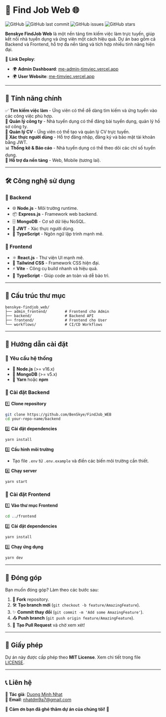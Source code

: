 # 🚀 Find Job Web 🌐

![GitHub](https://img.shields.io/github/license/BenSkye/FindJob_WEB)
![GitHub last commit](https://img.shields.io/github/last-commit/BenSkye/FindJob_WEB)
![GitHub issues](https://img.shields.io/github/issues/BenSkye/FindJob_WEB)
![GitHub stars](https://img.shields.io/github/stars/BenSkye/FindJob_WEB)

**Benskye FindJob Web** là một nền tảng tìm kiếm việc làm trực tuyến, giúp kết nối nhà tuyển dụng và ứng viên một cách hiệu quả. Dự án bao gồm cả Backend và Frontend, hỗ trợ đa nền tảng và tích hợp nhiều tính năng hiện đại.

🔗 **Link Deploy**:
- 🌍 **Admin Dashboard**: [me-admin-timviec.vercel.app](https://me-admin-timviec.vercel.app/)
- 🌍 **User Website**: [me-timviec.vercel.app](https://me-timviec.vercel.app/)

---

## 🎯 Tính năng chính

✅ **Tìm kiếm việc làm** - Ứng viên có thể dễ dàng tìm kiếm và ứng tuyển vào các công việc phù hợp.  
🏢 **Quản lý công ty** - Nhà tuyển dụng có thể đăng bài tuyển dụng, quản lý hồ sơ công ty.  
📄 **Quản lý CV** - Ứng viên có thể tạo và quản lý CV trực tuyến.  
🔐 **Xác thực người dùng** - Hỗ trợ đăng nhập, đăng ký và bảo mật tài khoản bằng JWT.  
📊 **Thống kê & Báo cáo** - Nhà tuyển dụng có thể theo dõi các chỉ số tuyển dụng.  
📱 **Hỗ trợ đa nền tảng** - Web, Mobile (tương lai).  

---

## 🛠 Công nghệ sử dụng

### 🔧 Backend
- 🌐 **Node.js** - Môi trường runtime.
- 📦 **Express.js** - Framework web backend.
- 🗄 **MongoDB** - Cơ sở dữ liệu NoSQL.
- 🔑 **JWT** - Xác thực người dùng.
- 🔄 **TypeScript** - Ngôn ngữ lập trình mạnh mẽ.

### 🎨 Frontend
- ⚛ **React.js** - Thư viện UI mạnh mẽ.
- 🎨 **Tailwind CSS** - Framework CSS hiện đại.
- ⚡ **Vite** - Công cụ build nhanh và hiệu quả.
- 🔄 **TypeScript** - Giúp code an toàn và dễ bảo trì.

---

## 📂 Cấu trúc thư mục

```plaintext
benskye-findjob_web/
├── admin_frontend/        # Frontend cho Admin
├── backend/               # Backend API
├── frontend/              # Frontend cho User
└── workflows/             # CI/CD Workflows
```

---

## 🚀 Hướng dẫn cài đặt

### 🔹 Yêu cầu hệ thống
- 📌 **Node.js** (>= v16.x)
- 📌 **MongoDB** (>= v5.x)
- 📌 **Yarn** hoặc **npm**

### 🔧 Cài đặt Backend

1️⃣ **Clone repository**
```bash
git clone https://github.com/BenSkye/FindJob_WEB
cd your-repo-name/backend
```

2️⃣ **Cài đặt dependencies**
```bash
yarn install
```

3️⃣ **Cấu hình môi trường**
- Tạo file `.env` từ `.env.example` và điền các biến môi trường cần thiết.

4️⃣ **Chạy server**
```bash
yarn start
```

### 🔧 Cài đặt Frontend

1️⃣ **Vào thư mục Frontend**
```bash
cd ../frontend
```

2️⃣ **Cài đặt dependencies**
```bash
yarn install
```

3️⃣ **Chạy ứng dụng**
```bash
yarn dev
```

---

## 🤝 Đóng góp

Bạn muốn đóng góp? Làm theo các bước sau:

1. 🍴 **Fork** repository.
2. 🛠 **Tạo branch mới** (`git checkout -b feature/AmazingFeature`).
3. ✨ **Commit thay đổi** (`git commit -m 'Add some AmazingFeature'`).
4. 📤 **Push branch** (`git push origin feature/AmazingFeature`).
5. 🔄 **Tạo Pull Request** và chờ xem xét!

---

## 📜 Giấy phép

Dự án này được cấp phép theo **MIT License**. Xem chi tiết trong file [LICENSE](LICENSE).

---

## 📞 Liên hệ

👤 **Tác giả**: [Duong Minh Nhat](https://github.com/BenSkye)  
📧 **Email**: [nhatdm9a7@gmail.com](mailto:nhatdm9a7@gmail.com)  

📢 **Cảm ơn bạn đã ghé thăm dự án của chúng tôi!** 🎉

